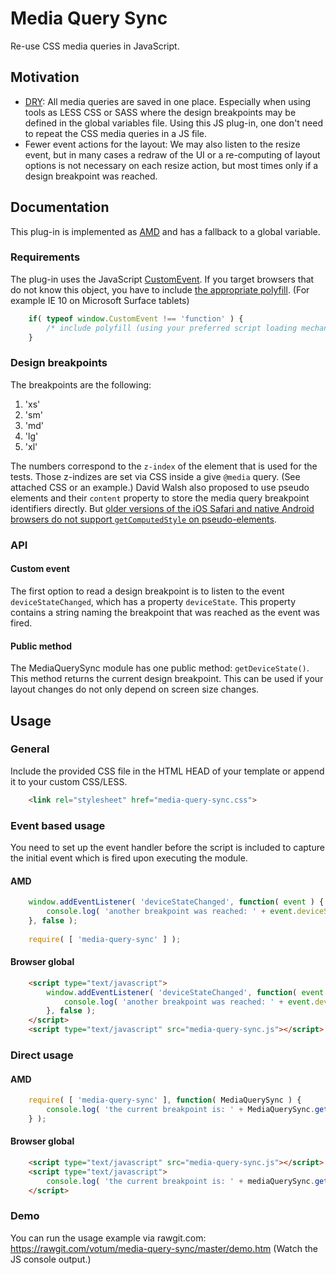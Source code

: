 # Media Query Sync

Re-use CSS media queries in JavaScript.



## Motivation

- [DRY](https://en.wikipedia.org/wiki/Don't_repeat_yourself): All media queries are saved in one place. Especially when using tools as LESS CSS or SASS where the design breakpoints may be defined in the global variables file. Using this JS plug-in, one don't need to repeat the CSS media queries in a JS file.
- Fewer event actions for the layout: We may also listen to the resize event, but in many cases a redraw of the UI or a re-computing of layout options is not necessary on each resize action, but most times only if a design breakpoint was reached.



## Documentation

This plug-in is implemented as [AMD](https://github.com/amdjs/amdjs-api/wiki) and has a fallback to a global variable.


### Requirements

The plug-in uses the JavaScript [CustomEvent](https://developer.mozilla.org/en-US/docs/Web/API/CustomEvent). If you target browsers that do not know this object, you have to include [the appropriate polyfill](polyfill.customevent.js). (For example IE 10 on Microsoft Surface tablets)

```javascript
    if( typeof window.CustomEvent !== 'function' ) {
        /* include polyfill (using your preferred script loading mechanism) */
    }
```


### Design breakpoints

The breakpoints are the following:

1. 'xs'
2. 'sm'
3. 'md'
4. 'lg'
5. 'xl'

The numbers correspond to the `z-index`  of the element that is used for the tests. Those z-indizes are set via CSS inside a give `@media` query. (See attached CSS or an example.) David Walsh also proposed to use pseudo elements and their `content` property to store the media query breakpoint identifiers directly. But [older versions of the iOS Safari and native Android browsers do not support `getComputedStyle` on pseudo-elements](http://caniuse.com/getcomputedstyle).


### API

#### Custom event

The first option to read a design breakpoint is to listen to the event `deviceStateChanged`, which has a property `deviceState`. This property contains a string naming the breakpoint that was reached as the event was fired.

#### Public method

The MediaQuerySync module has one public method: `getDeviceState()`. This method returns the current design breakpoint. This can be used if your layout changes do not only depend on screen size changes.



## Usage


### General

Include the provided CSS file in the HTML HEAD of your template or append it to your custom CSS/LESS.

```html
    <link rel="stylesheet" href="media-query-sync.css">
```


### Event based usage

You need to set up the event handler before the script is included to capture the initial event which is fired upon executing the module.

#### AMD

```javascript
    window.addEventListener( 'deviceStateChanged', function( event ) {
        console.log( 'another breakpoint was reached: ' + event.deviceState );
    }, false );
    
    require( [ 'media-query-sync' ] );
```

#### Browser global

```html
    <script type="text/javascript">
        window.addEventListener( 'deviceStateChanged', function( event ) {
            console.log( 'another breakpoint was reached: ' + event.deviceState );
        }, false );
    </script>
    <script type="text/javascript" src="media-query-sync.js"></script>
```


### Direct usage

#### AMD

```javascript
    require( [ 'media-query-sync' ], function( MediaQuerySync ) {
        console.log( 'the current breakpoint is: ' + MediaQuerySync.getDeviceState() );
    } );
```

#### Browser global

```html
    <script type="text/javascript" src="media-query-sync.js"></script>
    <script type="text/javascript">
        console.log( 'the current breakpoint is: ' + mediaQuerySync.getDeviceState() );
    </script>
```


### Demo

You can run the usage example via rawgit.com: https://rawgit.com/votum/media-query-sync/master/demo.htm (Watch the JS console output.)

